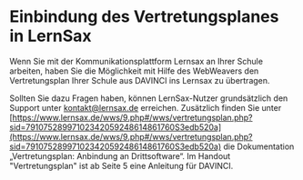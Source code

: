 # Einbindung des Vertretungsplanes in LernSax

Wenn Sie mit der Kommunikationsplattform Lernsax an Ihrer Schule arbeiten, haben Sie die Möglichkeit mit Hilfe des WebWeavers den Vertretungsplan Ihrer Schule aus DAVINCI ins Lernsax zu übertragen.

Sollten Sie dazu Fragen haben, können LernSax-Nutzer grundsätzlich den Support unter kontakt@lernsax.de erreichen. Zusätzlich finden Sie unter [https://www.lernsax.de/wws/9.php#/wws/vertretungsplan.php?sid=79107528997102342059248614861760S3edb520a](https://www.lernsax.de/wws/9.php#/wws/vertretungsplan.php?sid=79107528997102342059248614861760S3edb520a) die  Dokumentation „Vertretungsplan: Anbindung an Drittsoftware“.  Im Handout "Vertretungsplan"  ist ab Seite 5 eine Anleitung für DAVINCI.